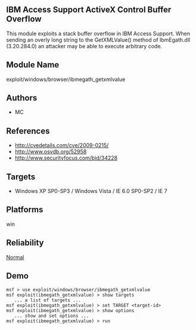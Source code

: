 ## IBM Access Support ActiveX Control Buffer Overflow

This module exploits a stack buffer overflow in IBM Access 
Support. When sending an overly long string to the 
GetXMLValue() method of IbmEgath.dll (3.20.284.0) an 
attacker may be able to execute arbitrary code.


## Module Name
exploit/windows/browser/ibmegath_getxmlvalue

## Authors
* MC


## References
* http://cvedetails.com/cve/2009-0215/
* http://www.osvdb.org/52958
* http://www.securityfocus.com/bid/34228



## Targets
* Windows XP SP0-SP3 / Windows Vista / IE 6.0 SP0-SP2 / IE 7


## Platforms
win

## Reliability
[Normal](https://github.com/rapid7/metasploit-framework/wiki/Exploit-Ranking)

## Demo

```
msf > use exploit/windows/browser/ibmegath_getxmlvalue
msf exploit(ibmegath_getxmlvalue) > show targets
   ... a list of targets ...
msf exploit(ibmegath_getxmlvalue) > set TARGET <target-id>
msf exploit(ibmegath_getxmlvalue) > show options
   ... show and set options ...
msf exploit(ibmegath_getxmlvalue) > run
```
    
    